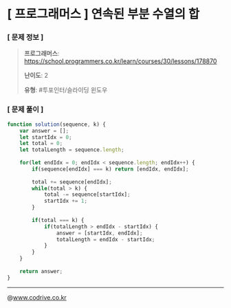 # [ 프로그래머스 ] 연속된 부분 수열의 합

### [ 문제 정보 ]
> **프로그래머스**: https://school.programmers.co.kr/learn/courses/30/lessons/178870
> 
> **난이도**: 2
>
> **유형**: #투포인터/슬라이딩 윈도우


### [ 문제 풀이 ]
```JavaScript
function solution(sequence, k) {
    var answer = [];
    let startIdx = 0;
    let total = 0;
    let totalLength = sequence.length;
    
    for(let endIdx = 0; endIdx < sequence.length; endIdx++) {
        if(sequence[endIdx] === k) return [endIdx, endIdx];
        
        total += sequence[endIdx];
        while(total > k) {
            total -= sequence[startIdx];
            startIdx += 1;
        }
        
        if(total === k) {
            if(totalLength > endIdx - startIdx) {
                answer = [startIdx, endIdx];
                totalLength = endIdx - startIdx;
            }
        }
    }
    
    return answer;
}
```


---
@www.codrive.co.kr